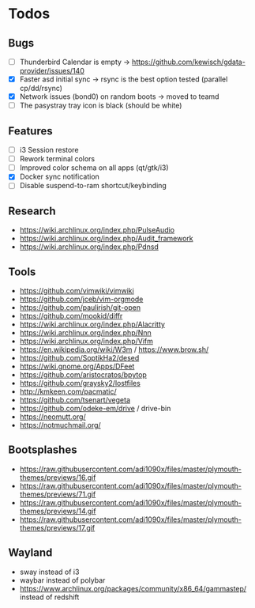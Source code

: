 # Todos

## Bugs

- [ ] Thunderbird Calendar is empty -> https://github.com/kewisch/gdata-provider/issues/140
- [x] Faster asd initial sync -> rsync is the best option tested (parallel cp/dd/rsync)
- [x] Network issues (bond0) on random boots -> moved to teamd
- [ ] The pasystray tray icon is black (should be white)

## Features

- [ ] i3 Session restore
- [ ] Rework terminal colors
- [ ] Improved color schema on all apps (qt/gtk/i3)
- [x] Docker sync notification
- [ ] Disable suspend-to-ram shortcut/keybinding

## Research

* https://wiki.archlinux.org/index.php/PulseAudio
* https://wiki.archlinux.org/index.php/Audit_framework
* https://wiki.archlinux.org/index.php/Pdnsd

## Tools

* https://github.com/vimwiki/vimwiki
* https://github.com/jceb/vim-orgmode
* https://github.com/paulirish/git-open
* https://github.com/mookid/diffr
* https://wiki.archlinux.org/index.php/Alacritty
* https://wiki.archlinux.org/index.php/Nnn
* https://wiki.archlinux.org/index.php/Vifm
* https://en.wikipedia.org/wiki/W3m / https://www.brow.sh/
* https://github.com/SoptikHa2/desed
* https://wiki.gnome.org/Apps/DFeet
* https://github.com/aristocratos/bpytop
* https://github.com/graysky2/lostfiles
* http://kmkeen.com/pacmatic/
* https://github.com/tsenart/vegeta
* https://github.com/odeke-em/drive / drive-bin
* https://neomutt.org/
* https://notmuchmail.org/

## Bootsplashes

* https://raw.githubusercontent.com/adi1090x/files/master/plymouth-themes/previews/16.gif
* https://raw.githubusercontent.com/adi1090x/files/master/plymouth-themes/previews/71.gif
* https://raw.githubusercontent.com/adi1090x/files/master/plymouth-themes/previews/14.gif
* https://raw.githubusercontent.com/adi1090x/files/master/plymouth-themes/previews/17.gif

## Wayland

* sway instead of i3
* waybar instead of polybar
* https://www.archlinux.org/packages/community/x86_64/gammastep/ instead of redshift
